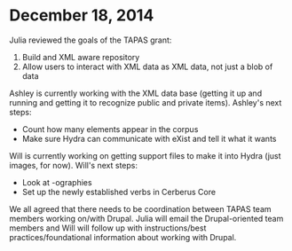 # December 18, 2014
Julia reviewed the goals of the TAPAS grant:
1. Build and XML aware repository
2. Allow users to interact with XML data as XML data, not just a blob of data

Ashley is currently working with the XML data base (getting it up and running and getting it to recognize public and private items).
Ashley's next steps:
* Count how many elements appear in the corpus
* Make sure Hydra can communicate with eXist and tell it what it wants

Will is currently working on getting support files to make it into Hydra (just images, for now).
Will's next steps:
* Look at -ographies
* Set up the newly established verbs in Cerberus Core

We all agreed that there needs to be coordination between TAPAS team members working on/with Drupal. Julia will email the Drupal-oriented team members and Will will follow up with instructions/best practices/foundational information about working with Drupal.